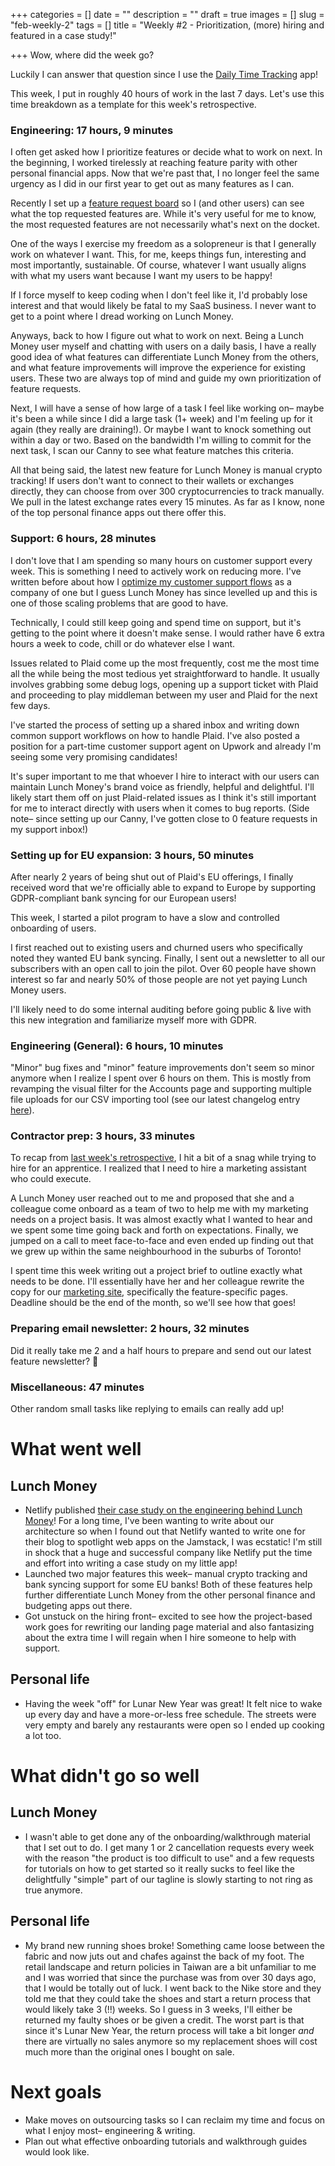 +++
categories = []
date = ""
description = ""
draft = true
images = []
slug = "feb-weekly-2"
tags = []
title = "Weekly #2 - Prioritization, (more) hiring and featured in a case study!"

+++
Wow, where did the week go?

Luckily I can answer that question since I use the [Daily Time Tracking](http://dailytimetracking.com/) app!

This week, I put in roughly 40 hours of work in the last 7 days. Let's use this time breakdown as a template for this week's retrospective.

### Engineering: 17 hours, 9 minutes

I often get asked how I prioritize features or decide what to work on next. In the beginning, I worked tirelessly at reaching feature parity with other personal financial apps. Now that we're past that, I no longer feel the same urgency as I did in our first year to get out as many features as I can.

Recently I set up a [feature request board](https://feedback.lunchmoney.app) so I (and other users) can see what the top requested features are. While it's very useful for me to know, the most requested features are not necessarily what's next on the docket.

One of the ways I exercise my freedom as a solopreneur is that I generally work on whatever I want. This, for me, keeps things fun, interesting and most importantly, sustainable. Of course, whatever I want usually aligns with what my users want because I want my users to be happy!

If I force myself to keep coding when I don't feel like it, I'd probably lose interest and that would likely be fatal to my SaaS business. I never want to get to a point where I dread working on Lunch Money.

Anyways, back to how I figure out what to work on next. Being a Lunch Money user myself and chatting with users on a daily basis, I have a really good idea of what features can differentiate Lunch Money from the others, and what feature improvements will improve the experience for existing users. These two are always top of mind and guide my own prioritization of feature requests.

Next, I will have a sense of how large of a task I feel like working on– maybe it's been a while since I did a large task (1+ week) and I'm feeling up for it again (they really are draining!). Or maybe I want to knock something out within a day or two. Based on the bandwidth I'm willing to commit for the next task, I scan our Canny to see what feature matches this criteria.

All that being said, the latest new feature for Lunch Money is manual crypto tracking! If users don't want to connect to their wallets or exchanges directly, they can choose from over 300 cryptocurrencies to track manually. We pull in the latest exchange rates every 15 minutes. As far as I know, none of the top personal finance apps out there offer this.

### Support: 6 hours, 28 minutes

I don't love that I am spending so many hours on customer support every week. This is something I need to actively work on reducing more. I've written before about how I [optimize my customer support flows](https://lunchbag.ca/company-of-one) as a company of one but I guess Lunch Money has since levelled up and this is one of those scaling problems that are good to have.

Technically, I could still keep going and spend time on support, but it's getting to the point where it doesn't make sense. I would rather have 6 extra hours a week to code, chill or do whatever else I want.

Issues related to Plaid come up the most frequently, cost me the most time all the while being the most tedious yet straightforward to handle. It usually involves grabbing some debug logs, opening up a support ticket with Plaid and proceeding to play middleman between my user and Plaid for the next few days.

I've started the process of setting up a shared inbox and writing down common support workflows on how to handle Plaid. I've also posted a position for a part-time customer support agent on Upwork and already I'm seeing some very promising candidates! 

It's super important to me that whoever I hire to interact with our users can maintain Lunch Money's brand voice as friendly, helpful and delightful. I'll likely start them off on just Plaid-related issues as I think it's still important for me to interact directly with users when it comes to bug reports. (Side note– since setting up our Canny, I've gotten close to 0 feature requests in my support inbox!)

### Setting up for EU expansion: 3 hours, 50 minutes

After nearly 2 years of being shut out of Plaid's EU offerings, I finally received word that we're officially able to expand to Europe by supporting GDPR-compliant bank syncing for our European users! 

This week, I started a pilot program to have a slow and controlled onboarding of users.

I first reached out to existing users and churned users who specifically noted they wanted EU bank syncing. Finally, I sent out a newsletter to all our subscribers with an open call to join the pilot. Over 60 people have shown interest so far and nearly 50% of those people are not yet paying Lunch Money users.

I'll likely need to do some internal auditing before going public & live with this new integration and familiarize myself more with GDPR. 

### Engineering (General): 6 hours, 10 minutes

"Minor" bug fixes and "minor" feature improvements don't seem so minor anymore when I realize I spent over 6 hours on them. This is mostly from revamping the visual filter for the Accounts page and supporting multiple file uploads for our CSV importing tool (see our latest changelog entry [here](https://feedback.lunchmoney.app/changelog/153)).

### Contractor prep: 3 hours, 33 minutes

To recap from [last week's retrospective](https://lunchbag.ca/feb-weekly-1), I hit a bit of a snag while trying to hire for an apprentice. I realized that I need to hire a marketing assistant who could execute. 

A Lunch Money user reached out to me and proposed that she and a colleague come onboard as a team of two to help me with my marketing needs on a project basis. It was almost exactly what I wanted to hear and we spent some time going back and forth on expectations. Finally, we jumped on a call to meet face-to-face and even ended up finding out that we grew up within the same neighbourhood in the suburbs of Toronto!

I spent time this week writing out a project brief to outline exactly what needs to be done. I'll essentially have her and her colleague rewrite the copy for our [marketing site](https://lunchmoney.app), specifically the feature-specific pages. Deadline should be the end of the month, so we'll see how that goes!

### Preparing email newsletter: 2 hours, 32 minutes

Did it really take me 2 and a half hours to prepare and send out our latest feature newsletter? :facepalm:

### Miscellaneous: 47 minutes

Other random small tasks like replying to emails can really add up!

# What went well

## Lunch Money

* Netlify published [their case study on the engineering behind Lunch Money](https://www.netlify.com/blog/2021/02/10/the-url-is-the-interface-lunch-money-web-app-scales-on-the-jamstack)! For a long time, I've been wanting to write about our architecture so when I found out that Netlify wanted to write one for their blog to spotlight web apps on the Jamstack, I was ecstatic! I'm still in shock that a huge and successful company like Netlify put the time and effort into writing a case study on my little app!
* Launched two major features this week– manual crypto tracking and bank syncing support for some EU banks! Both of these features help further differentiate Lunch Money from the other personal finance and budgeting apps out there.
* Got unstuck on the hiring front– excited to see how the project-based work goes for rewriting our landing page material and also fantasizing about the extra time I will regain when I hire someone to help with support.

## Personal life

* Having the week "off" for Lunar New Year was great! It felt nice to wake up every day and have a more-or-less free schedule. The streets were very empty and barely any restaurants were open so I ended up cooking a lot too.

# What didn't go so well

## Lunch Money

* I wasn't able to get done any of the onboarding/walkthrough material that I set out to do. I get many 1 or 2 cancellation requests every week with the reason "the product is too difficult to use" and a few requests for tutorials on how to get started so it really sucks to feel like the delightfully "simple" part of our tagline is slowly starting to not ring as true anymore.

## Personal life

* My brand new running shoes broke! Something came loose between the fabric and now juts out and chafes against the back of my foot. The retail landscape and return policies in Taiwan are a bit unfamiliar to me and I was worried that since the purchase was from over 30 days ago, that I would be totally out of luck. I went back to the Nike store and they told me that they could take the shoes and start a return process that would likely take 3 (!!) weeks. So I guess in 3 weeks, I'll either be returned my faulty shoes or be given a credit. The worst part is that since it's Lunar New Year, the return process will take a bit longer _and_ there are virtually no sales anymore so my replacement shoes will cost much more than the original ones I bought on sale.

# Next goals

* Make moves on outsourcing tasks so I can reclaim my time and focus on what I enjoy most– engineering & writing.
* Plan out what effective onboarding tutorials and walkthrough guides would look like.